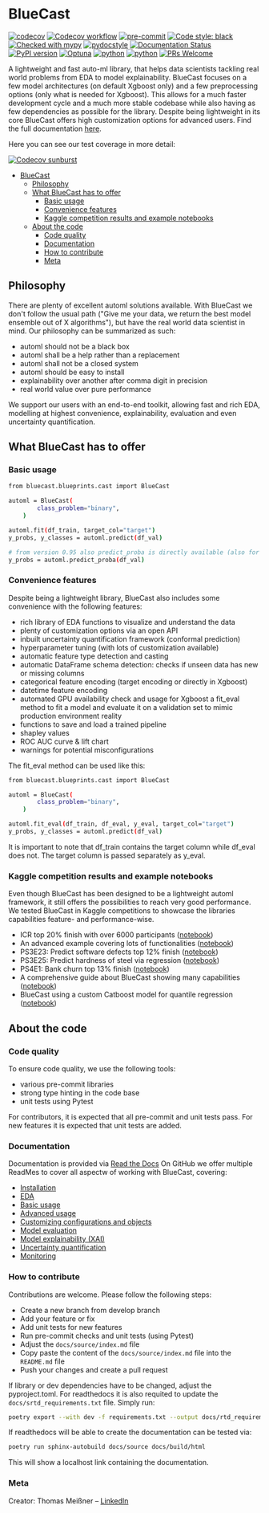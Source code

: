 # BlueCast

[![codecov](https://codecov.io/gh/ThomasMeissnerDS/BlueCast/branch/main/graph/badge.svg?token=XRIS04O097)](https://codecov.io/gh/ThomasMeissnerDS/BlueCast)
[![Codecov workflow](https://github.com/ThomasMeissnerDS/BlueCast/actions/workflows/workflow.yaml/badge.svg)](https://github.com/ThomasMeissnerDS/BlueCast/actions/workflows/workflow.yaml)
[![pre-commit](https://img.shields.io/badge/pre--commit-enabled-brightgreen?logo=pre-commit&logoColor=white)](https://github.com/pre-commit/pre-commit)
[![Code style: black](https://img.shields.io/badge/code%20style-black-000000.svg)](https://github.com/psf/black)
[![Checked with mypy](http://www.mypy-lang.org/static/mypy_badge.svg)](http://mypy-lang.org/)
[![pydocstyle](https://img.shields.io/badge/pydocstyle-enabled-AD4CD3)](http://www.pydocstyle.org/en/stable/)
[![Documentation Status](https://readthedocs.org/projects/bluecast/badge/?version=latest)](https://bluecast.readthedocs.io/en/latest/?badge=latest)
[![PyPI version](https://badge.fury.io/py/bluecast.svg)](https://pypi.python.org/pypi/bluecast/)
[![Optuna](https://img.shields.io/badge/Optuna-integrated-blue)](https://optuna.org)
[![python](https://img.shields.io/badge/Python-3.9-3776AB.svg?style=flat&logo=python&logoColor=white)](https://www.python.org)
[![python](https://img.shields.io/badge/Python-3.10-3776AB.svg?style=flat&logo=python&logoColor=white)](https://www.python.org)
[![PRs Welcome](https://img.shields.io/badge/PRs-welcome-brightgreen.svg?style=flat-square)](http://makeapullrequest.com)

A lightweight and fast auto-ml library, that helps data scientists
tackling real world problems from EDA to model explainability.
BlueCast focuses on a few model architectures (on default Xgboost
only) and a few preprocessing options (only what is
needed for Xgboost). This allows for a much faster development
cycle and a much more stable codebase while also having as few dependencies
as possible for the library. Despite being lightweight in its core BlueCast
offers high customization options for advanced users. Find
the full documentation [here](https://bluecast.readthedocs.io/en/latest/).

Here you can see our test coverage in more detail:

[![Codecov sunburst](https://codecov.io/gh/ThomasMeissnerDS/BlueCast/graphs/sunburst.svg?token=XRIS04O097)](https://codecov.io/gh/ThomasMeissnerDS/BlueCast/graphs/sunburst.svg?token=XRIS04O097)

<!-- toc -->

* [BlueCast](#bluecast)
  * [Philosophy](#philosophy)
  * [What BlueCast has to offer](#what-bluecast-has-to-offer)
    * [Basic usage](#basic-usage)
    * [Convenience features](#convenience-features)
    * [Kaggle competition results and example notebooks](#kaggle-competition-results-and-example-notebooks)
  * [About the code](#about-the-code)
    * [Code quality](#code-quality)
    * [Documentation](#documentation)
    * [How to contribute](#how-to-contribute)
    * [Meta](#meta)

<!-- tocstop -->

## Philosophy

There are plenty of excellent automl solutions available.
With BlueCast we don't follow the usual path ("Give me your data, we return the
best model ensemble out of X algorithms"), but have the real world data
scientist in mind. Our philosophy can be summarized as such:

* automl should not be a black box
* automl shall be a help rather than a replacement
* automl shall not be a closed system
* automl should be easy to install
* explainability over another after comma digit in precision
* real world value over pure performance

We support our users with an end-to-end toolkit, allowing fast and rich EDA,
modelling at highest convenience, explainability, evaluation and even
uncertainty quantification.

## What BlueCast has to offer

### Basic usage

```sh
from bluecast.blueprints.cast import BlueCast

automl = BlueCast(
        class_problem="binary",
    )

automl.fit(df_train, target_col="target")
y_probs, y_classes = automl.predict(df_val)

# from version 0.95 also predict_proba is directly available (also for BlueCastCV)
y_probs = automl.predict_proba(df_val)
```

### Convenience features

Despite being a lightweight library, BlueCast also includes some convenience
with the following features:

* rich library of EDA functions to visualize and understand the data
* plenty of customization options via an open API
* inbuilt uncertainty quantification framework (conformal prediction)
* hyperparameter tuning (with lots of customization available)
* automatic feature type detection and casting
* automatic DataFrame schema detection: checks if unseen data has new or
  missing columns
* categorical feature encoding (target encoding or directly in Xgboost)
* datetime feature encoding
* automated GPU availability check and usage for Xgboost
  a fit_eval method to fit a model and evaluate it on a validation set
  to mimic production environment reality
* functions to save and load a trained pipeline
* shapley values
* ROC AUC curve & lift chart
* warnings for potential misconfigurations

The fit_eval method can be used like this:

```sh
from bluecast.blueprints.cast import BlueCast

automl = BlueCast(
        class_problem="binary",
    )

automl.fit_eval(df_train, df_eval, y_eval, target_col="target")
y_probs, y_classes = automl.predict(df_val)
```

It is important to note that df_train contains the target column while
df_eval does not. The target column is passed separately as y_eval.

### Kaggle competition results and example notebooks

Even though BlueCast has been designed to be a lightweight
automl framework, it still offers the possibilities to
reach very good performance. We tested BlueCast in Kaggle
competitions to showcase the libraries capabilities
feature- and performance-wise.

* ICR top 20% finish with over 6000 participants ([notebook](https://www.kaggle.com/code/thomasmeiner/icr-bluecast-automl-almost-bronze-ranks))
* An advanced example covering lots of functionalities ([notebook](https://www.kaggle.com/code/thomasmeiner/ps3e23-automl-eda-outlier-detection/notebook))
* PS3E23: Predict software defects top 12% finish ([notebook](https://www.kaggle.com/code/thomasmeiner/ps3e23-automl-eda-outlier-detection?scriptVersionId=145650820))
* PS3E25: Predict hardness of steel via regression ([notebook](https://www.kaggle.com/code/thomasmeiner/ps3e25-bluecast-automl?scriptVersionId=153347618))
* PS4E1: Bank churn top 13% finish ([notebook](https://www.kaggle.com/code/thomasmeiner/ps4e1-eda-feature-engineering-modelling?scriptVersionId=158121062))
* A comprehensive guide about BlueCast showing many capabilities ([notebook](https://www.kaggle.com/code/thomasmeiner/ps4e3-bluecast-a-comprehensive-overview))
* BlueCast using a custom Catboost model for quantile regression ([notebook](https://www.kaggle.com/code/thomasmeiner/birth-weight-with-bluecast-catboost))

## About the code

### Code quality

To ensure code quality, we use the following tools:

* various pre-commit libraries
* strong type hinting in the code base
* unit tests using Pytest

For contributors, it is expected that all pre-commit and unit tests pass.
For new features it is expected that unit tests are added.

### Documentation

Documentation is provided via [Read the Docs](https://bluecast.readthedocs.io/en/latest/)
On GitHub we offer multiple ReadMes to cover all aspectw of working
with BlueCast, covering:

* [Installation](docs/source/Installation.md)
* [EDA](docs/source/EDA.md)
* [Basic usage](Basic%20usage.md)
* [Advanced usage](Advanced%20usage.md)
* [Customizing configurations and objects](Customizing%20configurations%20and%20objects.md)
* [Model evaluation](Model%20evaluation.md)
* [Model explainability (XAI)](Model%20explainability%20(XAI).md)
* [Uncertainty quantification](Uncertainty%20quantification.md)
* [Monitoring](docs/source/Monitoring.md)

### How to contribute

Contributions are welcome. Please follow the following steps:

* Create a new branch from develop branch
* Add your feature or fix
* Add unit tests for new features
* Run pre-commit checks and unit tests (using Pytest)
* Adjust the `docs/source/index.md` file
* Copy paste the content of the `docs/source/index.md` file into the
  `README.md` file
* Push your changes and create a pull request

If library or dev dependencies have to be changed, adjust the pyproject.toml.
For readthedocs it is also requited to update the
`docs/srtd_requirements.txt` file. Simply run:

```sh
poetry export --with dev -f requirements.txt --output docs/rtd_requirements.txt
```

If readthedocs will be able to create the documentation can be tested via:

```sh
poetry run sphinx-autobuild docs/source docs/build/html
```

This will show a localhost link containing the documentation.

### Meta

Creator: Thomas Meißner – [LinkedIn](https://www.linkedin.com/in/thomas-mei%C3%9Fner-m-a-3808b346)
